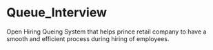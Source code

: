 # Queue_Interview

Open Hiring Queing System that helps prince retail company to have a
smooth and efficient process during hiring of employees.
